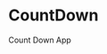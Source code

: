 # CountDown
 Count Down App
     
          
                                                       
                                                                   
                                                         
                                                
                                               
                      
                
             
    
 
   
